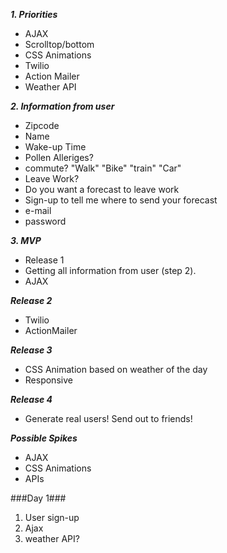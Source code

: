 ***1. Priorities***

  - AJAX
  - Scrolltop/bottom
  - CSS Animations
  - Twilio
  - Action Mailer
  - Weather API

***2. Information from user***
  - Zipcode
  - Name
  - Wake-up Time
  - Pollen Alleriges?
  - commute? "Walk" "Bike" "train" "Car"
  - Leave Work?
  - Do you want a forecast to leave work
  - Sign-up to tell me where to send your forecast
  - e-mail
  - password

***3. MVP***
  - Release 1
  - Getting all information from user (step 2).
  - AJAX

***Release 2***
  - Twilio
  - ActionMailer

***Release 3***
  
  - CSS Animation based on weather of the day
  - Responsive

***Release 4***
  - Generate real users!  Send out to friends!

***Possible Spikes***
  - AJAX
  - CSS Animations
  - APIs

###Day 1###

1.  User sign-up
2.  Ajax
3.  weather API?
